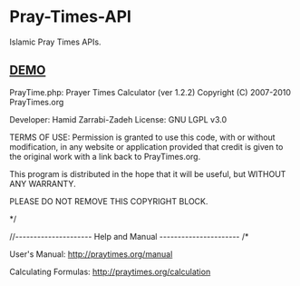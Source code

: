 # Pray-Times-API
Islamic Pray Times APIs.

<a href="http://ibacor.com/api#bcr-pray-times"><h2>DEMO</h2></a>

PrayTime.php: Prayer Times Calculator (ver 1.2.2)
Copyright (C) 2007-2010 PrayTimes.org

Developer: Hamid Zarrabi-Zadeh
License: GNU LGPL v3.0

TERMS OF USE:
    Permission is granted to use this code, with or
    without modification, in any website or application
    provided that credit is given to the original work
    with a link back to PrayTimes.org.

This program is distributed in the hope that it will
be useful, but WITHOUT ANY WARRANTY.

PLEASE DO NOT REMOVE THIS COPYRIGHT BLOCK.

*/


//--------------------- Help and Manual ----------------------
/*

User's Manual:
http://praytimes.org/manual

Calculating Formulas:
http://praytimes.org/calculation
